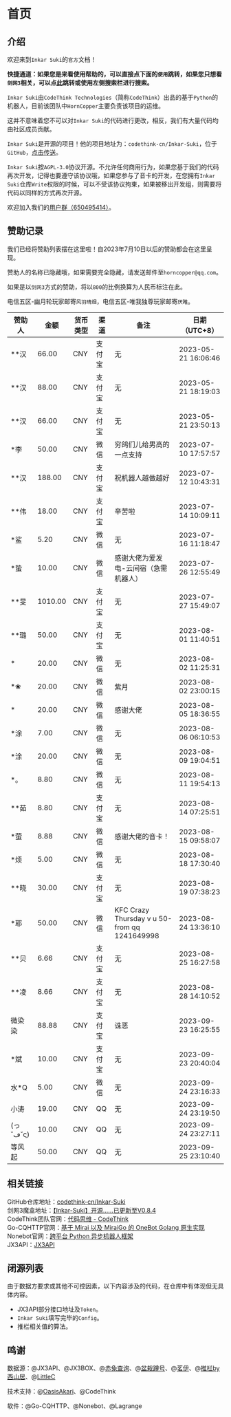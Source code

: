 # 首页

## 介绍

欢迎来到`Inkar Suki`的`官方`文档！

**快捷通道：如果您是来看使用帮助的，可以直接点下面的`使用`跳转，如果您只想看`剑网3`相关，可以点[此](https://inkar-suki.codethink.cn/Inkar-Suki-Docs/#/usage?id=jx3)跳转或使用左侧搜索栏进行搜索。**

`Inkar Suki`由`CodeThink Technologies`（简称`CodeThink`）出品的基于`Python`的机器人，目前该团队中`HornCopper`主要负责该项目的运维。

这并不意味着您不可以对`Inkar Suki`的代码进行更改，相反，我们有大量代码均由社区成员贡献。

`Inkar Suki`是开源的项目！他的项目地址为：`codethink-cn/Inkar-Suki`，位于`GitHub`，[点击传送](https://github.com/codethink-cn/Inkar-Suki)。

`Inkar Suki`按`AGPL-3.0`协议开源。不允许任何商用行为，如果您基于我们的代码再次开发，记得也要遵守该协议哦，如果您参与了音卡的开发，在您拥有`Inkar Suki`仓库`Write`权限的时候，可以不受该协议拘束，如果被移出开发组，则需要将代码以同样的方式再次开源。

欢迎加入我们的[用户群（650495414）](http://qm.qq.com/cgi-bin/qm/qr?_wv=1027&k=1AeM7W5zCz34kq0OSWzEkBn96cU52ml-&authKey=RKa4ldeu8D%2F59RyUhdjJtahBv98CpFdsW%2F8foQsh62QwYm69Zv0GfWyYAYXUsJJ0&noverify=0&group_code=650495414)。

## 赞助记录

我们已经将赞助列表摆在这里啦！自2023年7月10日以后的赞助都会在这里呈现。

赞助人的名称已隐藏哦，如果需要完全隐藏，请发送邮件至`horncopper@qq.com`。

如果是以`剑网3`方式的赞助，将以`800`的比例换算为人民币标注在此。

电信五区-幽月轮玩家邮寄`风羽晴烟`，电信五区-唯我独尊玩家邮寄`厌睢`。

|赞助人|金额|货币类型|渠道|备注|日期（UTC+8）|
|-----|-----|-----|-----|-----|-----|
|**汉|66.00|CNY|支付宝|无|2023-05-21 16:06:46|
|**汉|88.00|CNY|支付宝|无|2023-05-21 18:19:03|
|**汉|66.00|CNY|支付宝|无|2023-05-21 23:50:13|
|*李|50.00|CNY|微信|穷鸽们儿给男高的一点支持|2023-07-10 17:57:57|
|**汉|188.00|CNY|支付宝|祝机器人越做越好|2023-07-12 10:43:31|
|**伟|18.00|CNY|支付宝|辛苦啦|2023-07-14 10:09:11|
|*鲨|5.20|CNY|微信|无|2023-07-16 11:18:47|
|*蛰|10.00|CNY|微信|感谢大佬为爱发电-云间宿（急需机器人）|2023-07-26 12:55:49|
|**旻|1010.00|CNY|支付宝|无|2023-07-27 15:49:07|
|**璐|50.00|CNY|支付宝|无|2023-08-01 11:40:51|
|*|20.00|CNY|微信|无|2023-08-02 11:25:31|
|*❀|20.00|CNY|微信|紫月|2023-08-02 23:00:15|
|*|20.00|CNY|微信|感谢大佬|2023-08-05 18:36:55|
|*涂|7.00|CNY|微信|无|2023-08-06 06:10:53|
|*涂|20.00|CNY|微信|无|2023-08-09 19:04:51|
|*。|8.80|CNY|微信|无|2023-08-11 19:54:13|
|**茹|8.80|CNY|支付宝|无|2023-08-14 07:25:51|
|*萤|8.88|CNY|微信|感谢大佬的音卡！|2023-08-15 09:58:07|
|*烦|5.00|CNY|微信|无|2023-08-18 17:30:40|
|**晓|30.00|CNY|支付宝|无|2023-08-19 07:38:23|
|*耶|50.00|CNY|微信|KFC Crazy Thursday v u 50-from qq 1241649998|2023-08-24 13:36:10|
|**贝|6.66|CNY|支付宝|无|2023-08-25 16:27:58|
|**凌|8.66|CNY|支付宝|无|2023-08-28 14:10:52|
|微染染|88.88|CNY|支付宝|诛恶|2023-09-23 16:25:55|
|*斌|10.00|CNY|支付宝|无|2023-09-23 20:40:04|
|水*Q|5.00|CNY|微信|无|2023-09-24 23:16:33|
|小涛|19.00|CNY|QQ|无|2023-09-24 23:19:50|
|(っ˘ڡ˘ς)|10.00|CNY|QQ|无|2023-09-24 23:27:11|
|等风起|50.00|CNY|QQ|无|2023-09-25 23:10:40|

## 相关链接

GitHub仓库地址：[codethink-cn/Inkar-Suki](https://github.com/codethink-cn/Inkar-Suki)<br>
剑网3魔盒地址：[【Inkar-Suki】开源……已更新至V0.8.4](https://www.jx3box.com/tool/56988)<br>
CodeThink团队官网：[代码思维 - CodeThink](https://www.codethink.cn/)<br>
Go-CQHTTP官网：[基于 Mirai 以及 MiraiGo 的 OneBot Golang 原生实现](https://docs.go-cqhttp.org/)<br>
Nonebot官网：[跨平台 Python 异步机器人框架](https://nonebot.dev/)<br>
JX3API：[JX3API](https://www.jx3api.com/#/)

## 闭源列表

由于数据方要求或其他不可控因素，以下内容涉及的代码，在仓库中有体现但无具体内容。

* JX3API部分接口地址及`Token`。
* `Inkar Suki`填写完毕的`Config`。
* 推栏相关值的算法。

## 鸣谢

数据源：@JX3API、@JX3BOX、@[赤兔查询](https://jw3cx.com)、@[盆栽蹲号](https://www.j3dh.com/)、@[茗伊](https://j3cx.com/)、@[推栏by西山居](https://daily.xoyo.com/#/)、@[LittleC](https://github.com/XxLittleCxX)

技术支持：@[OasisAkari](https://github.com/OasisAkari)、@CodeThink

软件：@Go-CQHTTP、@Nonebot、@Lagrange
